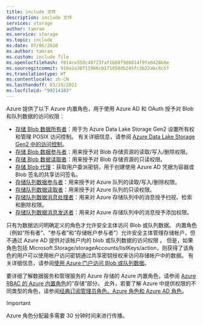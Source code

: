 ```yaml
---
title: include 文件
description: include 文件
services: storage
author: tamram
ms.service: storage
ms.topic: include
ms.date: 07/06/2020
ms.author: tamram
ms.custom: include file
ms.openlocfilehash: f014ce55dc40723faf1b60f908814f9fa0428b8e
ms.sourcegitcommit: 910a1a38711966cb171050db245fc3b22abc8c5f
ms.translationtype: HT
ms.contentlocale: zh-CN
ms.lasthandoff: 03/19/2021
ms.locfileid: "99214103"
---
```

Azure 提供了以下 Azure 内置角色，用于使用 Azure AD 和 OAuth 授予对 Blob 和队列数据的访问权限：

- [存储 Blob 数据所有者](../articles/role-based-access-control/built-in-roles.md#storage-blob-data-owner)：用于为 Azure Data Lake Storage Gen2 设置所有权和管理 POSIX 访问控制。 有关详细信息，请参阅 [Azure Data Lake Storage Gen2 中的访问控制](../articles/storage/blobs/data-lake-storage-access-control.md)。
- [存储 Blob 数据参与者](../articles/role-based-access-control/built-in-roles.md#storage-blob-data-contributor)：用来授予对 Blob 存储资源的读取/写入/删除权限。
- [存储 Blob 数据读取者](../articles/role-based-access-control/built-in-roles.md#storage-blob-data-reader)：用来授予对 Blob 存储资源的只读权限。
- [存储 Blob 代理](../articles/role-based-access-control/built-in-roles.md#storage-blob-delegator)：获取用户委派密钥，用于创建使用 Azure AD 凭据为容器或 Blob 签名的共享访问签名。
- [存储队列数据参与者](../articles/role-based-access-control/built-in-roles.md#storage-queue-data-contributor)：用来授予对 Azure 队列的读取/写入/删除权限。
- [存储队列数据读取者](../articles/role-based-access-control/built-in-roles.md#storage-queue-data-reader)：用来授予对 Azure 队列的只读权限。
- [存储队列数据消息处理者](../articles/role-based-access-control/built-in-roles.md#storage-queue-data-message-processor)：用来对 Azure 存储队列中的消息授予扫视、检索和删除权限。
- [存储队列数据消息发送者](../articles/role-based-access-control/built-in-roles.md#storage-queue-data-message-sender)：用来对 Azure 存储队列中的消息授予添加权限。

只有为数据访问明确定义的角色才允许安全主体访问 Blob 或队列数据。 内置角色（例如“所有者”、“参与者”和“存储帐户参与者”）允许安全主体管理存储帐户，但不通过 Azure AD 提供对该帐户内的 blob 或队列数据的访问权限  。 但是，如果角色包括 Microsoft.Storage/storageAccounts/listKeys/action，则获得了该角色的用户可以使用帐户访问密钥通过共享密钥授权来访问存储帐户中的数据。 有关详细信息，请参阅[使用 Azure 门户访问 Blob 或队列数据](../articles/storage/blobs/authorize-data-operations-portal.md)。

要详细了解数据服务和管理服务的 Azure 存储的 Azure 内置角色，请参阅 [Azure RBAC 的 Azure 内置角色](../articles/role-based-access-control/built-in-roles.md#storage)的“存储”部分。 此外，若要了解 Azure 中提供权限的不同类型的角色，请参阅[经典订阅管理员角色、Azure 角色和 Azure AD 角色](../articles/role-based-access-control/rbac-and-directory-admin-roles.md)。

> [!IMPORTANT]
> Azure 角色分配最多需要 30 分钟时间来进行传播。
